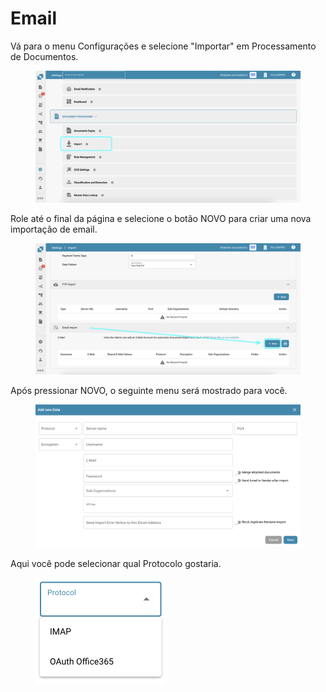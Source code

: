 # Email

Vá para o menu Configurações e selecione "Importar" em Processamento de Documentos.

<figure><img src="../../../.gitbook/assets/email1.png" alt=""><figcaption></figcaption></figure>

Role até o final da página e selecione o botão NOVO para criar uma nova importação de email.

<figure><img src="../../../.gitbook/assets/email2.png" alt=""><figcaption></figcaption></figure>

Após pressionar NOVO, o seguinte menu será mostrado para você.

<figure><img src="../../../.gitbook/assets/email3.png" alt=""><figcaption></figcaption></figure>

Aqui você pode selecionar qual Protocolo gostaria.

<figure><img src="../../../.gitbook/assets/email4.png" alt="" width="207"><figcaption></figcaption></figure>
